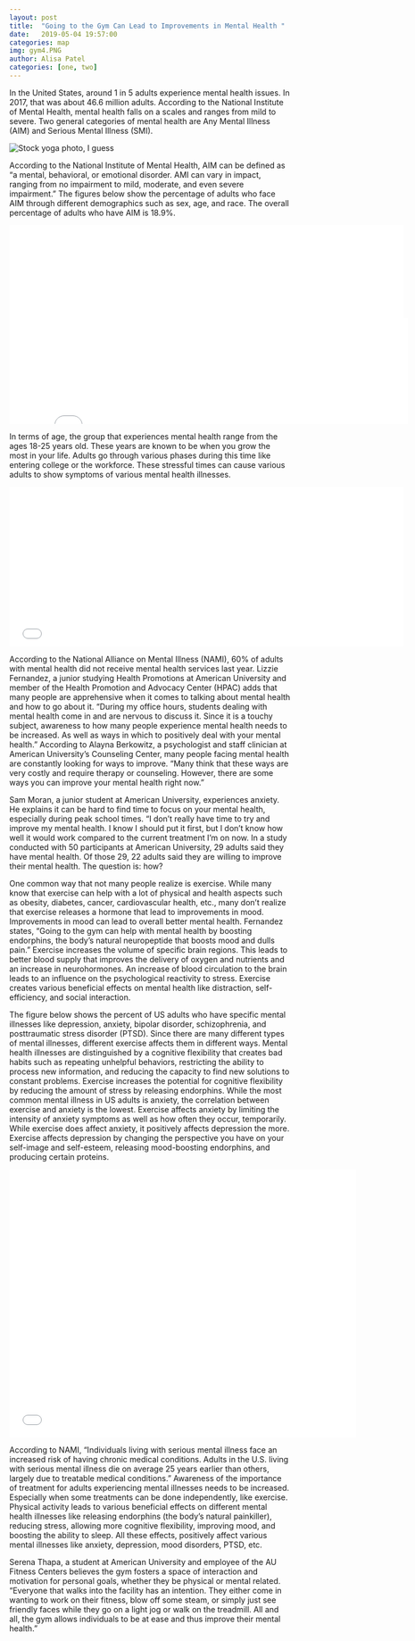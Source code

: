 ```yaml
---
layout: post
title:  "Going to the Gym Can Lead to Improvements in Mental Health "
date:   2019-05-04 19:57:00
categories: map
img: gym4.PNG
author: Alisa Patel
categories: [one, two]
---
```



In the United States, around 1 in 5 adults experience mental health issues. In 2017, that was about 46.6 million adults. According to the National Institute of Mental Health, mental health falls on a scales and ranges from mild to severe. Two general categories of mental health are Any Mental Illness (AIM) and Serious Mental Illness (SMI). 


![Stock yoga photo, I guess](https://media.self.com/photos/5b7c4e71ecbb7f4c41c77335/4:3/w_728/triangle-pose-beginner-yoga.jpg)


According to the National Institute of Mental Health, AIM can be defined as “a mental, behavioral, or emotional disorder. AMI can vary in impact, ranging from no impairment to mild, moderate, and even severe impairment.” The figures below show the percentage of adults who face AIM through different demographics such as sex, age, and race. The overall percentage of adults who have AIM is 18.9%.

<iframe title="2017 Prevalence of Any Mental Illness Among U.S. Adults by Sex" aria-label="Bar Chart" src="//datawrapper.dwcdn.net/6vAqc/1/" scrolling="no" frameborder="0" width="706" height="166"></iframe>

<iframe title="2017 Prevalence of Any Mental Illness Among U.S. Adults by Age" aria-label="Bar Chart" src="//datawrapper.dwcdn.net/vi3cJ/1/" scrolling="no" frameborder="0" width="714" height="190"></iframe>

In terms of age, the group that experiences mental health range from the ages 18-25 years old. These years are known to be when you grow the most in your life. Adults go through various phases during this time like entering college or the workforce. These stressful times can cause various adults to show symptoms of various mental health illnesses.  

<iframe title="2017 Prevalence of Any Mental Illness Among U.S. Adults by Race" aria-label="Bar Chart" src="//datawrapper.dwcdn.net/wyg4s/1/" scrolling="no" frameborder="0" width="707" height="286"></iframe>

According to the National Alliance on Mental Illness (NAMI), 60% of adults with mental health did not receive mental health services last year. Lizzie Fernandez, a junior studying Health Promotions at American University and member of the Health Promotion and Advocacy Center (HPAC) adds that many people are apprehensive when it comes to talking about mental health and how to go about it. “During my office hours, students dealing with mental health come in and are nervous to discuss it. Since it is a touchy subject, awareness to how many people experience mental health needs to be increased. As well as ways in which to positively deal with your mental health.” According to Alayna Berkowitz, a psychologist and staff clinician at American University’s Counseling Center, many people facing mental health are constantly looking for ways to improve. “Many think that these ways are very costly and require therapy or counseling. However, there are some ways you can improve your mental health right now.”

Sam Moran, a junior student at American University, experiences anxiety. He explains it can be hard to find time to focus on your mental health, especially during peak school times. “I don’t really have time to try and improve my mental health. I know I should put it first, but I don’t know how well it would work compared to the current treatment I’m on now. In a study conducted with 50 participants at American University, 29 adults said they have mental health. Of those 29, 22 adults said they are willing to improve their mental health. The question is: how?

One common way that not many people realize is exercise. While many know that exercise can help with a lot of physical and health aspects such as obesity, diabetes, cancer, cardiovascular health, etc., many don’t realize that exercise releases a hormone that lead to improvements in mood. Improvements in mood can lead to overall better mental health. Fernandez states, “Going to the gym can help with mental health by boosting endorphins, the body’s natural neuropeptide that boosts mood and dulls pain.” Exercise increases the volume of specific brain regions. This leads to better blood supply that improves the delivery of oxygen and nutrients and an increase in neurohormones. An increase of blood circulation to the brain leads to an influence on the psychological reactivity to stress. Exercise creates various beneficial effects on mental health like distraction, self-efficiency, and social interaction.

The figure below shows the percent of US adults who have specific mental illnesses like depression, anxiety, bipolar disorder, schizophrenia, and posttraumatic stress disorder (PTSD). Since there are many different types of mental illnesses, different exercise affects them in different ways. Mental health illnesses are distinguished by a cognitive flexibility that creates bad habits such as repeating unhelpful behaviors, restricting the ability to process new information, and reducing the capacity to find new solutions to constant problems. Exercise increases the potential for cognitive flexibility by reducing the amount of stress by releasing endorphins. While the most common mental illness in US adults is anxiety, the correlation between exercise and anxiety is the lowest. Exercise affects anxiety by limiting the intensity of anxiety symptoms as well as how often they occur, temporarily. While exercise does affect anxiety, it positively affects depression the more. Exercise affects depression by changing the perspective you have on your self-image and self-esteem, releasing mood-boosting endorphins, and producing certain proteins.

<iframe title="% of Adults who Have Mental Illnesses in US&amp;nbsp;" aria-label="Column Chart" src="//datawrapper.dwcdn.net/npLNj/1/" scrolling="no" frameborder="0" width="622" height="480"></iframe>

According to NAMI, “Individuals living with serious mental illness face an increased risk of having chronic medical conditions. Adults in the U.S. living with serious mental illness die on average 25 years earlier than others, largely due to treatable medical conditions.” Awareness of the importance of treatment for adults experiencing mental illnesses needs to be increased. Especially when some treatments can be done independently, like exercise. Physical activity leads to various beneficial effects on different mental health illnesses like releasing endorphins (the body’s natural painkiller), reducing stress, allowing more cognitive flexibility, improving mood, and boosting the ability to sleep. All these effects, positively affect various mental illnesses like anxiety, depression, mood disorders, PTSD, etc.

Serena Thapa, a student at American University and employee of the AU Fitness Centers believes the gym fosters a space of interaction and motivation for personal goals, whether they be physical or mental related. “Everyone that walks into the facility has an intention. They either come in wanting to work on their fitness, blow off some steam, or simply just see friendly faces while they go on a light jog or walk on the treadmill. All and all, the gym allows individuals to be at ease and thus improve their mental health.”





